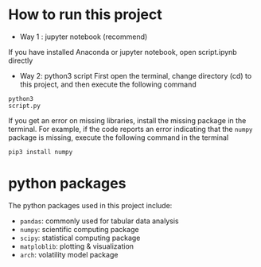 # How to run this project

* Way 1 : jupyter notebook (recommend)

If you have installed Anaconda or jupyter notebook, open script.ipynb directly

* Way 2: python3 script
First open the terminal, change directory (cd) to this project, and then execute the following command

<code data-enlighter-language="raw" class="EnlighterJSRAW">python3 script.py</code>

        
If you get an error on missing libraries, install the missing package in the terminal. For example, if the code reports an error indicating that the `numpy` package is missing, execute the following command in the terminal

``pip3 install numpy``

# python packages
The python packages used in this project include:
* `pandas`: commonly used for tabular data analysis
* `numpy`: scientific computing package
* `scipy`: statistical computing package
* `matploblib`: plotting & visualization
* `arch`: volatility model package